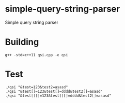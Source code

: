 # simple-query-string-parser
Simple query string parser

# Building
```
g++ -std=c++11 qsi.cpp -o qsi
```

# Test
```
./qsi "&test=123&test2=asasd"
./qsi "&test[]=123&test[]=dddd&test2[]=asasd"
./qsi "&test[][]=123&test[][]=dddd&test2[]=asasd"
```
